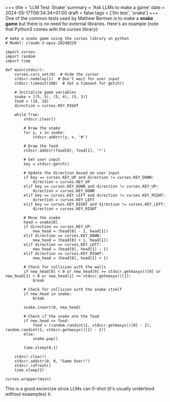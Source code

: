 +++
title = 'LLM Test: Snake'
summary = 'Ask LLMs to make a game'
date = 2024-05-17T09:34:34+01:00
draft = false
tags = ['llm test', 'snake']
+++
One of the common tests used by Mathew Berman is to make a **snake game** but there is no need for external libraries.
Here's an example (note that Python3 comes with the *curses* library):
```
# make a snake game using the curses library on python
# Model: claude-3-opus-20240229

import curses
import random
import time

def main(stdscr):
    curses.curs_set(0)  # Hide the cursor
    stdscr.nodelay(1)  # Don't wait for user input
    stdscr.timeout(100)  # Set a timeout for getch()

    # Initialize game variables
    snake = [(5, 5), (5, 4), (5, 3)]
    food = (10, 10)
    direction = curses.KEY_RIGHT

    while True:
        stdscr.clear()

        # Draw the snake
        for y, x in snake:
            stdscr.addstr(y, x, '#')

        # Draw the food
        stdscr.addstr(food[0], food[1], '*')

        # Get user input
        key = stdscr.getch()

        # Update the direction based on user input
        if key == curses.KEY_UP and direction != curses.KEY_DOWN:
            direction = curses.KEY_UP
        elif key == curses.KEY_DOWN and direction != curses.KEY_UP:
            direction = curses.KEY_DOWN
        elif key == curses.KEY_LEFT and direction != curses.KEY_RIGHT:
            direction = curses.KEY_LEFT
        elif key == curses.KEY_RIGHT and direction != curses.KEY_LEFT:
            direction = curses.KEY_RIGHT

        # Move the snake
        head = snake[0]
        if direction == curses.KEY_UP:
            new_head = (head[0] - 1, head[1])
        elif direction == curses.KEY_DOWN:
            new_head = (head[0] + 1, head[1])
        elif direction == curses.KEY_LEFT:
            new_head = (head[0], head[1] - 1)
        elif direction == curses.KEY_RIGHT:
            new_head = (head[0], head[1] + 1)

        # Check for collision with the walls
        if new_head[0] < 0 or new_head[0] >= stdscr.getmaxyx()[0] or new_head[1] < 0 or new_head[1] >= stdscr.getmaxyx()[1]:
            break

        # Check for collision with the snake itself
        if new_head in snake:
            break

        snake.insert(0, new_head)

        # Check if the snake ate the food
        if new_head == food:
            food = (random.randint(1, stdscr.getmaxyx()[0] - 2), random.randint(1, stdscr.getmaxyx()[1] - 2))
        else:
            snake.pop()

        time.sleep(0.1)

    stdscr.clear()
    stdscr.addstr(0, 0, "Game Over!")
    stdscr.refresh()
    time.sleep(2)

curses.wrapper(main)
```

This is a good excercize since LLMs can 0-shot (it's usually undertood without exaamples) it.
